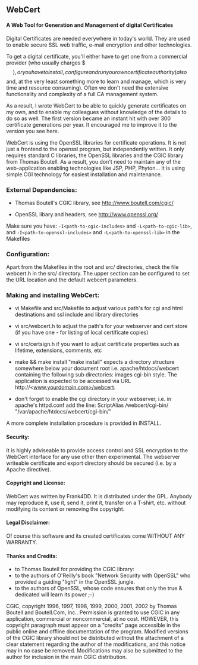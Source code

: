 ## WebCert
#### A Web Tool for Generation and Management of digital Certificates

Digital Certificates are needed everywhere in today's world. They are used
to enable secure SSL web traffic, e-mail encryption and other technologies.

To get a digital certificate, you'll either have to get one from a
commercial provider (who usually charges $$$), or you have to install,
configure and run your own certificate authority (also $$ and, at the
very least something more to learn and manage, which is very time
and resource consuming). Often we don't need the extensive functionality
and complexity of a full CA management system.

As a result, I wrote WebCert to be able to quickly generate certificates
on my own, and to enable my colleagues without knowledge of the details
to do so as well. The first version became an instant hit with over 300
certificate generations per year. It encouraged me to improve it to the
version you see here.

WebCert is using the OpenSSL libraries for certificate operations. It is
not just a frontend to the openssl program, but independently written.
It only requires standard C libraries,  the OpenSSL libraries and the CGIC
library from Thomas Boutell. As a result, you don't need to maintain any of
the web-application enabling technologies like JSP, PHP, Phyton...
It is using simple CGI technology for easiest installation and maintenance.

### External Dependencies:

*	Thomas Boutell's CGIC library, see http://www.boutell.com/cgic/

*	OpenSSL libary and headers, see http://www.openssl.org/

Make sure you have:
	`-I<path-to-cgic-includes>` and `-L<path-to-cgic-lib>`, and
	`-I<path-to-openssl-includes>` and `-L<path-to-openssl-lib>`
	 in the Makefiles

### Configuration:

Apart from the Makefiles in the root and src/ directories, check the file
webcert.h in the src/ directory. The upper section can be configured to set
the URL location and the default webcert parameters.

### Making and installing WebCert:

*	vi Makefile and src/Makefile to adjust various path's for cgi and html
	destinations and ssl include and library directories

*	vi src/webcert.h to adjust the path's for your webserver and cert
	store (if you have one - for listing of local certificate copies)

*	vi src/certsign.h if you want to adjust certificate properties
	such as lifetime, extensions, comments, etc

*	make && make install
	"make install" expects a directory structure somewhere below your
        document root i.e. apache/htdocs/webcert containing the following sub
	directories: images cgi-bin style. The application is expected
	to be accessed via URL http://<www.yourdomain.com>/webcert.

*	don't forget to enable the cgi directory in your webserver, i.e.
	in apache's httpd.conf add the line:
 	ScriptAlias /webcert/cgi-bin/ "/var/apache/htdocs/webcert/cgi-bin/"

A more complete installation procedure is provided in INSTALL.

#### Security:

It is highly adviseable to provide access control and SSL encryption
to the WebCert interface for any use other then experimental.
The webserver writeable certificate and export directory should be secured
(i.e. by a Apache <Directory> directive).

#### Copyright and License:

WebCert was written by Frank4DD. It is distributed under the GPL.
Anybody may reproduce it, use it, send it, print it, transfer on a T-shirt,
etc. without modifying its content or removing the copyright.

#### Legal Disclaimer:

Of course this software and its created certificates come WITHOUT ANY WARRANTY.

#### Thanks and Credits:

*	to Thomas Boutell for providing the CGIC library:
*	to the authors of O'Reilly's book "Network Security with OpenSSL"
	who provided a guiding "light" in the OpenSSL jungle.
*	to the authors of OpenSSL, whose code ensures that only the
	true & dedicated will learn its power ;-)


CGIC, copyright 1996, 1997, 1998, 1999, 2000, 2001, 2002 by Thomas Boutell
and Boutell.Com, Inc.. Permission is granted to use CGIC in any
application, commercial or noncommercial, at no cost. HOWEVER,
this copyright paragraph must appear on a "credits" page accessible
in the public online and offline documentation of the program.
Modified versions of the CGIC library should not be distributed without
the attachment of a clear statement regarding the author of the
modifications, and this notice may in no case be removed.
Modifications may also be submitted to the author for inclusion
in the main CGIC distribution.
